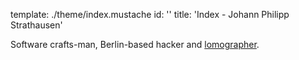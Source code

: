 template: ./theme/index.mustache
id: ''
title: 'Index - Johann Philipp Strathausen'


Software crafts-man, Berlin-based hacker and
<a href="http://www.lomography.com/homes/strathausen/photos/18188416"
title="Sunny day on the root of the former UPcload office">lomographer</a>.

